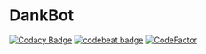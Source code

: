 # DankBot
[![Codacy Badge](https://api.codacy.com/project/badge/Grade/d78fad598b4b4218abef50c491344f6c)](https://app.codacy.com/app/Rippr/DankBot?utm_source=github.com&utm_medium=referral&utm_content=Rippr/DankBot&utm_campaign=Badge_Grade_Dashboard)
[![codebeat badge](https://codebeat.co/badges/34ed37f8-955c-4907-8edb-c902b99f6b78)](https://codebeat.co/projects/github-com-rippr-dankbot-master)
[![CodeFactor](https://www.codefactor.io/repository/github/rippr/dankbot/badge)](https://www.codefactor.io/repository/github/rippr/dankbot)
